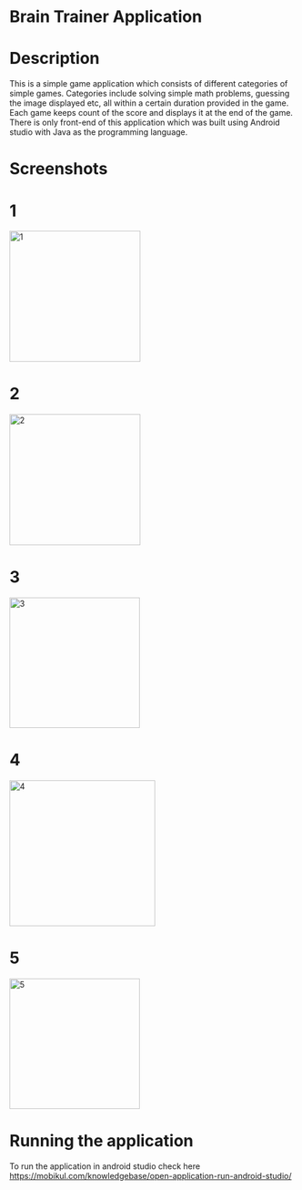# Brain Trainer Application

# Description
This is a simple game application which consists of different categories of simple games. Categories include solving simple math problems, guessing the image displayed etc, all within a certain duration provided in the game. Each game keeps count of the score and displays it at the end of the game. There is only front-end of this application which was built using Android studio with Java as the programming language.

# Screenshots
# 1
<img width="230" alt="1" src="https://github.com/meghanaadiga7/Brain-Trainer/assets/106051990/2def72cc-4282-46fb-8b5a-cd134423306a">

# 2
<img width="230" alt="2" src="https://github.com/meghanaadiga7/Brain-Trainer/assets/106051990/247bec64-38af-4a9f-8564-dd3dae72a46a">

# 3
<img width="229" alt="3" src="https://github.com/meghanaadiga7/Brain-Trainer/assets/106051990/e3d62d83-e8f1-4837-b08a-c03992b6bee3">

# 4
<img width="256" alt="4" src="https://github.com/meghanaadiga7/Brain-Trainer/assets/106051990/fc41b2c4-7456-4a5d-ae12-7cfd975523d6">

# 5
<img width="229" alt="5" src="https://github.com/meghanaadiga7/Brain-Trainer/assets/106051990/8f0e7ed3-85d7-4f7d-ba9a-c68ee0f4d149">

# Running the application 
To run the application in android studio check here https://mobikul.com/knowledgebase/open-application-run-android-studio/
